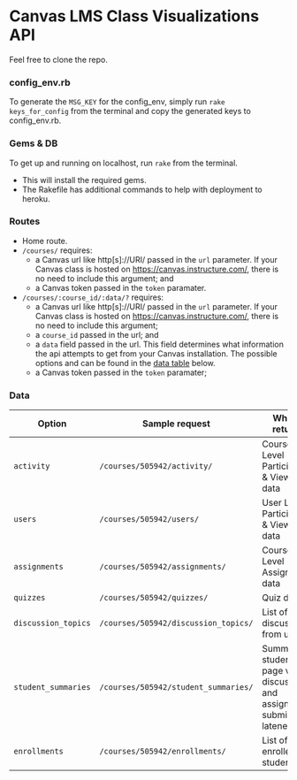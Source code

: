 # Canvas LMS Class Visualizations API

Feel free to clone the repo.

### config_env.rb

To generate the `MSG_KEY` for the config_env, simply run `rake keys_for_config` from the terminal and copy the generated keys to config_env.rb.

### Gems & DB

To get up and running on localhost, run `rake` from the terminal.
- This will install the required gems.
- The Rakefile has additional commands to help with deployment to heroku.

### Routes

- Home route.
- `/courses/` requires:
  - a Canvas url like http[s]://URI/ passed in the `url` parameter. If your Canvas class is hosted on https://canvas.instructure.com/, there is no need to include this argument; and
  - a Canvas token passed in the `token` paramater.
- `/courses/:course_id/:data/?` requires:
  - a Canvas url like http[s]://URI/ passed in the `url` parameter. If your Canvas class is hosted on https://canvas.instructure.com/, there is no need to include this argument;
  - a `course_id` passed in the url; and
  - a `data` field passed in the url. This field determines what information the api attempts to get from your Canvas installation. The possible options and can be found in the [data table](#data) below.
  - a Canvas token passed in the `token` paramater;

### Data

Option              | Sample request                       | What it returns
------------------- | ------------------------------------ | ---------------------------------------
`activity`          | `/courses/505942/activity/`          | Course Level Participation & Views data
`users`             | `/courses/505942/users/`             | User Level Participation & Views data
`assignments`       | `/courses/505942/assignments/`       | Course Level Assignment data
`quizzes`           | `/courses/505942/quizzes/`           | Quiz data
`discussion_topics` | `/courses/505942/discussion_topics/` | List of discussions from users
`student_summaries` | `/courses/505942/student_summaries/` | Summary of student page views, discussions, and assignment submission lateness.
`enrollments`       | `/courses/505942/enrollments/`       | List of enrolled students
